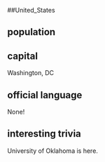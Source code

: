 ##United_States
## population


## capital
Washington, DC
 
## official language
None!

## interesting trivia
University of Oklahoma is here. 


